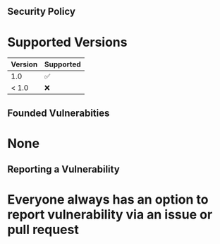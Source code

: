 ## Security Policy

# Supported Versions

| Version | Supported          |
| ------- | ------------------ |
| 1.0     | :white_check_mark: |
| < 1.0   | :x:                |

## Founded Vulnerabities

# None

## Reporting a Vulnerability

# Everyone always has an option to report vulnerability via an issue or pull request
